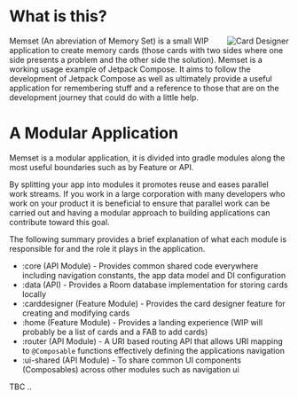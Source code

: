 # What is this?
<img align="right" src="https://github.com/fluxtah/memset/blob/master/gfx/screenshot-01.png" alt="Card Designer" />Memset (An abreviation of Memory Set) is a small WIP application to create memory cards (those cards with two sides where one side presents a problem and the other side the solution).  Memset is a working usage example of Jetpack Compose. It aims to follow the development of Jetpack Compose as well as ultimately provide a useful application for remembering stuff and a reference to those that are on the development journey that could do with a little help.

# A Modular Application
Memset is a modular application, it is divided into gradle modules along the most useful boundaries such as by Feature or API.

By splitting your app into modules it promotes reuse and eases parallel work streams. If you work in a large corporation with many developers who work on your product it is beneficial to ensure that parallel work can be carried out and having a modular approach to building applications can contribute toward this goal.

The following summary provides a brief explanation of what each module is responsible for and the role it plays in the application.

* :core (API Module) - Provides common shared code everywhere including navigation constants, the app data model and DI configuration
* :data (API) - Provides a Room database implementation for storing cards locally
* :carddesigner (Feature Module) - Provides the card designer feature for creating and modifying cards
* :home (Feature Module) - Provides a landing experience (WIP will probably be a list of cards and a FAB to add cards)
* :router (API Module) - A URI based routing API that allows URI mapping to `@Composable` functions effectively defining the applications navigation
* :ui-shared (API Module) - To share common UI components (Composables) across other modules such as navigation ui

TBC ..
